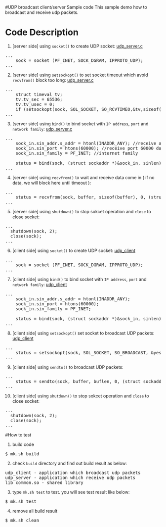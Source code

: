 #UDP broadcast client/server Sample code
This sample demo how to broadcast and receive udp packets.

# Code Description
1. [server side] using `socket()` to create UDP socket: [udp_server.c](https://github.com/ivan0124/Linux-programming/blob/master/user_udp_broadcast_client_server/app_src/server/udp_server.c)
<pre>
...
    sock = socket (PF_INET, SOCK_DGRAM, IPPROTO_UDP);
...
</pre>

2. [server side] using `setsockopt()` to set socket timeout which avoid `recvfrom()` block too long: [udp_server.c](https://github.com/ivan0124/Linux-programming/blob/master/user_udp_broadcast_client_server/app_src/server/udp_server.c)
<pre>
...
    struct timeval tv;
    tv.tv_sec = 65536;
    tv.tv_usec = 0;
    if (setsockopt(sock, SOL_SOCKET, SO_RCVTIMEO,&tv,sizeof(tv)) < 0) {
...
</pre>

3. [server side] using `bind()` to bind socket with `IP address`, `port` and `network family`: [udp_server.c](https://github.com/ivan0124/Linux-programming/blob/master/user_udp_broadcast_client_server/app_src/server/udp_server.c)
<pre>
...
    sock_in.sin_addr.s_addr = htonl(INADDR_ANY); //receive all network interface data
    sock_in.sin_port = htons(60000); //receive port 60000 data
    sock_in.sin_family = PF_INET; //internet family

    status = bind(sock, (struct sockaddr *)&sock_in, sinlen);
...
</pre>

4. [server side] using `recvfrom()` to wait and receive data come in ( if no data, we will block here until timeout ):
<pre>
...
    status = recvfrom(sock, buffer, sizeof(buffer), 0, (struct sockaddr *)&sock_in, &sinlen);
...
</pre>

5. [server side] using `shutdown()` to stop sokcet operation and `close` to close socket:
<pre>
...
  shutdown(sock, 2);
  close(sock);
...
</pre>

6. [client side] using `socket()` to create UDP socket: [udp_client](https://github.com/ivan0124/Linux-programming/blob/master/user_udp_broadcast_client_server/app_src/client/udp_client.c)
<pre>
...
    sock = socket (PF_INET, SOCK_DGRAM, IPPROTO_UDP);
...
</pre>

7. [client side] using `bind()` to bind socket with `IP address`, `port` and `network family`: [udp_client](https://github.com/ivan0124/Linux-programming/blob/master/user_udp_broadcast_client_server/app_src/client/udp_client.c)
<pre>
...
    sock_in.sin_addr.s_addr = htonl(INADDR_ANY);
    sock_in.sin_port = htons(60000);
    sock_in.sin_family = PF_INET;

    status = bind(sock, (struct sockaddr *)&sock_in, sinlen);
...
</pre>

8. [client side] using `setsockopt()` set socket to broadcast UDP packets: [udp_client](https://github.com/ivan0124/Linux-programming/blob/master/user_udp_broadcast_client_server/app_src/client/udp_client.c)
<pre>
...
    status = setsockopt(sock, SOL_SOCKET, SO_BROADCAST, &yes, sizeof(int) );
...
</pre>

9. [client side] using `sendto()` to broadcast UDP packets:
<pre>
...
    status = sendto(sock, buffer, buflen, 0, (struct sockaddr *)&sock_in, sinlen);
...
</pre>

10. [client side] using `shutdown()` to stop sokcet operation and `close` to close socket:
<pre>
...
  shutdown(sock, 2);
  close(sock);
...
</pre>

#How to test
1. build code
<pre>$ mk.sh build</pre>

2. check `build` directory and find out build result as below: 
<pre>
udp_client - application which broadcast udp packets
udp_server - application which receive udp packets
lib_common.so - shared library
</pre>

3. type `mk.sh test` to test. you will see test result like below:
<pre>$ mk.sh test </pre>

4. remove all build result
<pre>$ mk.sh clean</pre> 


